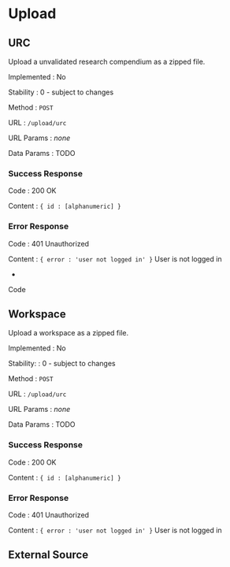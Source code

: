# Upload

## URC

Upload a unvalidated research compendium as a zipped file.

Implemented
: No

Stability
: 0 - subject to changes

Method
: `POST`

URL
: `/upload/urc`

URL Params
: _none_

Data Params
: TODO

### Success Response

Code
: 200 OK

Content
: `{ id : [alphanumeric] }`

### Error Response

Code
: 401 Unauthorized

Content
: `{ error : 'user not logged in' }`
     User is not logged in

-

Code


## Workspace

Upload a workspace as a zipped file.

Implemented
: No

Stability:
: 0 - subject to changes

Method
: `POST`

URL
: `/upload/urc`

URL Params
: _none_

Data Params
: TODO

### Success Response

Code
: 200 OK

Content
: `{ id : [alphanumeric] }`

### Error Response

Code
: 401 Unauthorized

Content
: `{ error : 'user not logged in' }`
   User is not logged in

## External Source
